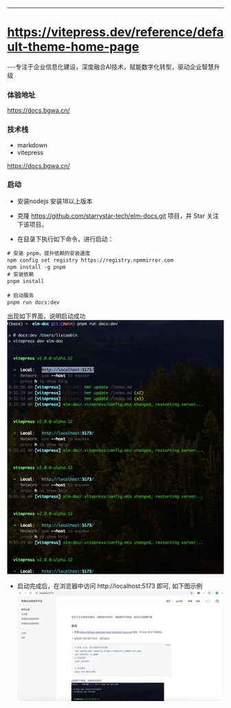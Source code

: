---
# https://vitepress.dev/reference/default-theme-home-page


---专注于企业信息化建设，深度融合AI技术，赋能数字化转型，驱动企业智慧升级
### 体验地址

https://docs.bgwa.cn/

### 技术栈
* markdown
* vitepress

https://docs.bgwa.cn/

### 启动
* 安装nodejs 安装18以上版本

* 克隆 https://github.com/starrystar-tech/elm-docs.git 项目，并 Star 关注下该项目。

* 在目录下执行如下命令，进行启动：

```shell
# 安装 pnpm，提升依赖的安装速度
npm config set registry https://registry.npmmirror.com
npm install -g pnpm
# 安装依赖
pnpm install

# 启动服务
pnpm run docs:dev
```
出现如下界面，说明启动成功
![启动成功](./images/index1.png)

* 启动完成后，在浏览器中访问 http://localhost:5173 即可, 如下图示例
![启动成功](./images/index2.png)
